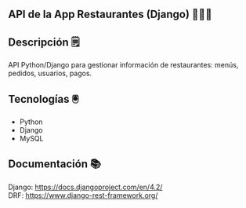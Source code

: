## API de la App Restaurantes (Django) 🧑🏻‍💻

## Descripción 🗒️

API Python/Django para gestionar información de restaurantes: menús, pedidos, usuarios, pagos.

## Tecnologías 🖲️

  - Python
  - Django
  - MySQL
    
## Documentación 📚

  Django: https://docs.djangoproject.com/en/4.2/ </br>
  DRF: https://www.django-rest-framework.org/
